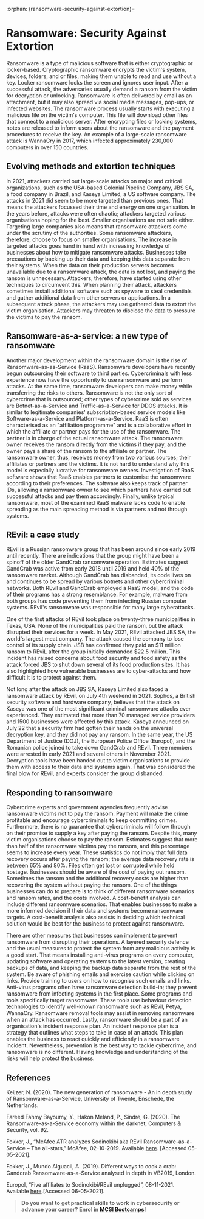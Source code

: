 :orphan:
(ransomware-security-against-extortion)=

# Ransomware: Security Against Extortion

Ransomware is a type of malicious software that is either cryptographic or locker-based. Cryptographic ransomware encrypts the victim's system, devices, folders, and or files, making them unable to read and use without a key. Locker ransomware locks the screen and ignores user input. After a successful attack, the adversaries usually demand a ransom from the victim for decryption or unlocking. Ransomware is often delivered by email as an attachment, but it may also spread via social media messages, pop-ups, or infected websites. The ransomware process usually starts with executing a malicious file on the victim's computer. This file will download other files that connect to a malicious server. After encrypting files or locking systems, notes are released to inform users about the ransomware and the payment procedures to receive the key. An example of a large-scale ransomware attack is WannaCry in 2017, which infected approximately 230,000 computers in over 150 countries.

## Evolving methods and extortion techniques

In 2021, attackers carried out large-scale attacks on major and critical organizations, such as the USA-based Colonial Pipeline Company, JBS SA, a food company in Brazil, and Kaseya Limited, a US software company. The attacks in 2021 did seem to be more targeted than previous ones. That means the attackers focussed their time and energy on one organisation. In the years before, attacks were often chaotic; attackers targeted various organisations hoping for the best. Smaller organisations are not safe either. Targeting large companies also means that ransomware attackers come under the scrutiny of the authorities. Some ransomware attackers, therefore, choose to focus on smaller organisations. The increase in targeted attacks goes hand in hand with increasing knowledge of businesses about how to mitigate ransomware attacks. Businesses take precautions by backing up their data and keeping this data separate from their systems. When the data on their production servers becomes unavailable due to a ransomware attack, the data is not lost, and paying the ransom is unnecessary. Attackers, therefore, have started using other techniques to circumvent this. When planning their attack, attackers sometimes install additional software such as spyware to steal credentials and gather additional data from other servers or applications. In a subsequent attack phase, the attackers may use gathered data to extort the victim organisation. Attackers may threaten to disclose the data to pressure the victims to pay the ransom.

## Ransomware-as-a-service: a new type of ransomware

Another major development within the ransomware domain is the rise of Ransomware-as-as-Service (RaaS). Ransomware developers have recently begun outsourcing their software to third parties. Cybercriminals with less experience now have the opportunity to use ransomware and perform attacks. At the same time, ransomware developers can make money while transferring the risks to others. Ransomware is not the only sort of cybercrime that is outsourced; other types of cybercrime sold as services are Botnet-as-a-Service and Traffic-as-a-Service for DDOS attacks. It is similar to legitimate companies' subscription-based service models like Software-as-a-Service and Platform-as-a-Service. RaaS is often characterised as an "affiliation programme" and is a collaborative effort in which the affiliate or partner pays for the use of the ransomware. The partner is in charge of the actual ransomware attack. The ransomware owner receives the ransom directly from the victims if they pay, and the owner pays a share of the ransom to the affiliate or partner. The ransomware owner, thus, receives money from two various sources; their affiliates or partners and the victims. It is not hard to understand why this model is especially lucrative for ransomware owners. Investigation of RaaS software shows that RaaS enables partners to customise the ransomware according to their preferences. The software also keeps track of partner IDs, allowing a ransomware owner to see which partners have carried out successful attacks and pay them accordingly. Finally, unlike typical ransomware, most of the examined RaaS malware lacks code to enable spreading as the main spreading method is via partners and not through systems.

## REvil: a case study

REvil is a Russian ransomware group that has been around since early 2019 until recently. There are indications that the group might have been a spinoff of the older GandCrab ransomware operation. Estimates suggest GandCrab was active from early 2018 until 2019 and held 40% of the ransomware market. Although GandCrab has disbanded, its code lives on and continues to be spread by various botnets and other cybercriminal networks. Both REvil and GandCrab employed a RaaS model, and the code of their programs has a strong resemblance. For example, malware from both groups has code preventing them from infecting Russian computer systems. REvil's ransomware was responsible for many large cyberattacks.

One of the first attacks of REvil took place on twenty-three municipalities in Texas, USA. None of the municipalities paid the ransom, but the attack disrupted their services for a week. In May 2021, REvil attacked JBS SA, the world's largest meat company. The attack caused the company to lose control of its supply chain. JSB has confirmed they paid an $11 million ransom to REviL after the group initially demanded $22.5 million. This incident has raised concerns about food security and food safety as the attack forced JBS to shut down several of its food production sites. It has also highlighted how vulnerable businesses are to cyber-attacks and how difficult it is to protect against them.

Not long after the attack on JBS SA, Kaseya Limited also faced a ransomware attack by REvil, on July 4th weekend in 2021. Sophos, a British security software and hardware company, believes that the attack on Kaseya was one of the most significant criminal ransomware attacks ever experienced. They estimated that more than 70 managed service providers and 1500 businesses were affected by this attack. Kaseya announced on July 22 that a security firm had gotten their hands on the universal decryption key, and they did not pay any ransom. In the same year, the US Department of Justice (DOJ), the European Police Office (Europol), and the Romanian police joined to take down GandCrab and REvil. Three members were arrested in early 2021 and several others in November 2021. Decryption tools have been handed out to victim organisations to provide them with access to their data and systems again. That was considered the final blow for REvil, and experts consider the group disbanded.

## Responding to ransomware

Cybercrime experts and government agencies frequently advise ransomware victims not to pay the ransom. Payment will make the crime profitable and encourage cybercriminals to keep committing crimes. Furthermore, there is no guarantee that cybercriminals will follow through on their promise to supply a key after paying the ransom. Despite this, many victim organisations choose to pay the ransom. Estimates suggest that more than half of the ransomware victims pay the ransom, and this percentage seems to increase every year. These statistics do not imply that full data recovery occurs after paying the ransom; the average data recovery rate is between 65% and 80%. Files often get lost or corrupted while held hostage. Businesses should be aware of the cost of paying out ransom. Sometimes the ransom and the additional recovery costs are higher than recovering the system without paying the ransom. One of the things businesses can do to prepare is to think of different ransomware scenarios and ransom rates, and the costs involved. A cost-benefit analysis can include different ransomware scenarios. That enables businesses to make a more informed decision if their data and systems become ransomware targets. A cost-benefit analysis also assists in deciding which technical solution would be best for the business to protect against ransomware.

There are other measures that businesses can implement to prevent ransomware from disrupting their operations. A layered security defence and the usual measures to protect the system from any malicious activity is a good start. That means installing anti-virus programs on every computer, updating software and operating systems to the latest version, creating backups of data, and keeping the backup data separate from the rest of the system. Be aware of phishing emails and exercise caution while clicking on links. Provide training to users on how to recognise such emails and links. Anti-virus programs often have ransomware detection build-in; they prevent ransomware from infecting systems in the first place. Some programs and tools specifically target ransomware. These tools use behaviour detection technologies to identify well-known ransomware such as REvil, Petya, WannaCry. Ransomware removal tools may assist in removing ransomware when an attack has occurred. Lastly, ransomware should be a part of an organisation's incident response plan. An incident response plan is a strategy that outlines what steps to take in case of an attack. This plan enables the business to react quickly and efficiently in a ransomware incident. Nevertheless, prevention is the best way to tackle cybercrime, and ransomware is no different. Having knowledge and understanding of the risks will help protect the business.

## References

Keijzer, N. (2020). The new generation of ransomware - An in depth study of Ransomware-as-a-Service, University of Twente, Enschede, the Netherlands.

Fareed Fahmy Bayoumy, Y., Hakon Meland, P., Sindre, G. (2020). The Ransomware-as-a-Service economy within the darknet, Computers & Security, vol. 92.

Fokker, J., “McAfee ATR analyzes Sodinokibi aka REvil Ransomware-as-a-Service – The all-stars,” McAfee, 02-10-2019. Available [here](https://www.mcafee.com/blogs/other-blogs/mcafee-labs/mcafee-atr-analyzes-sodinokibi-aka-revil-ransomware-as-a-service-the-all-stars/). [Accessed 05-05-2021].

Fokker, J., Mundo Alguacil, A. (2019). Different ways to cook a crab: Gandcrab Ransomware-as-a-Service analysed in depth in VB2019, London.

Europol, “Five affiliates to Sodinokibi/REvil unplugged”, 08-11-2021. Available [here](https://www.europol.europa.eu/media-press/newsroom/news/five-affiliates-to-sodinokibi/revil-unplugged).[Accessed 06-05-2021].

> **Do you want to get practical skills to work in cybersecurity or advance your career? Enrol in [MCSI Bootcamps](https://www.mosse-institute.com/bootcamps.html)!**
